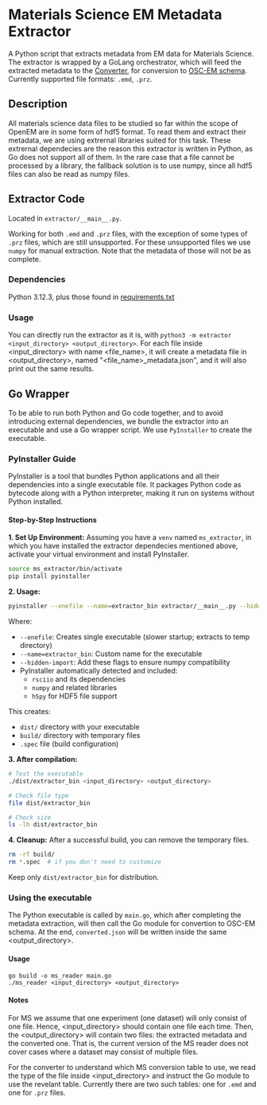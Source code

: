 # Materials Science EM Metadata Extractor

A Python script that extracts metadata from EM data for Materials Science.
The extractor is wrapped by a GoLang orchestrator, which will feed the extracted metadata to the [Converter](https://github.com/osc-em/Converter), for conversion to [OSC-EM schema](https://github.com/osc-em/OSCEM_Schemas).
Currently supported file formats: `.emd`, `.prz`.

## Description

All materials science data files to be studied so far within the scope of OpenEM are in some form of hdf5 format.
To read them and extract their metadata, we are using extrernal libraries suited for this task.
These extrernal dependecies are the reason this extractor is written in Python, as Go does not support all of them.
In the rare case that a file cannot be processed by a library, the fallback solution is to use numpy, since all hdf5 files can also be read as numpy files.


## Extractor Code

Located in `extractor/__main__.py`.

Working for both `.emd` and `.prz` files, with the exception of some types of `.prz` files, which are still unsupported.
For these unsupported files we use `numpy` for manual extraction.
Note that the metadata of those will not be as complete.

### Dependencies
Python 3.12.3, plus those found in [requirements.txt](./requirements.txt)

### Usage
You can directly run the extractor as it is, with `python3 -m extractor <input_directory> <output_directory>`.
For each file inside <input_directory> with name <file_name>, it will create a metadata file in <output_directory>, named "<file_name>_metadata.json", and it will also print out the same results.


## Go Wrapper

To be able to run both Python and Go code together, and to avoid introducing external dependencies, we bundle the extractor into an executable and use a Go wrapper script.
We use `PyInstaller` to create the executable.

### PyInstaller Guide

PyInstaller is a tool that bundles Python applications and all their dependencies into a single executable file.
It packages Python code as bytecode along with a Python interpreter, making it run on systems without Python installed.

#### Step-by-Step Instructions

**1. Set Up Environment:**
Assuming you have a `venv` named `ms_extractor`, in which you have installed the extractor dependecies mentioned above, activate your virtual environment and install PyInstaller.

```bash
source ms_extractor/bin/activate
pip install pyinstaller
```

**2. Usage:**
```bash
pyinstaller --onefile --name=extractor_bin extractor/__main__.py --hidden-import=numpy.core._multiarray_umath --hidden-import=numpy.core._multiarray --collect-all=numpy
```

Where:
- `--onefile`: Creates single executable (slower startup; extracts to temp directory)
- `--name=extractor_bin`: Custom name for the executable
- `--hidden-import`: Add these flags to ensure numpy compatibility
- PyInstaller automatically detected and included:
  - `rsciio` and its dependencies
  - `numpy` and related libraries
  - `h5py` for HDF5 file support

This creates:
- `dist/` directory with your executable
- `build/` directory with temporary files
- `.spec` file (build configuration)

**3. After compilation:**
```bash
# Test the executable
./dist/extractor_bin <input_directory> <output_directory>

# Check file type
file dist/extractor_bin

# Check size
ls -lh dist/extractor_bin
```

**4. Cleanup:**
After a successful build, you can remove the temporary files.

```bash
rm -rf build/
rm *.spec  # if you don't need to customize
```

Keep only `dist/extractor_bin` for distribution.

### Using the executable

The Python executable is called by `main.go`, which after completing the metadata extraction, will then call the Go module for convertion to OSC-EM schema.
At the end, `converted.json` will be written inside the same <output_directory>.

#### Usage
```
go build -o ms_reader main.go
./ms_reader <input_directory> <output_directory>
```

#### Notes
For MS we assume that one experiment (one dataset) will only consist of one file.
Hence, <input_directory> should contain one file each time.
Then, the <output_directory> will contain two files: the extracted metadata and the converted one.
That is, the current version of the MS reader does not cover cases where a dataset may consist of multiple files.

For the converter to understand which MS conversion table to use, we read the type of the file inside <input_directory> and instruct the Go module to use the revelant table.
Currently there are two such tables: one for `.emd` and one for `.prz` files.
